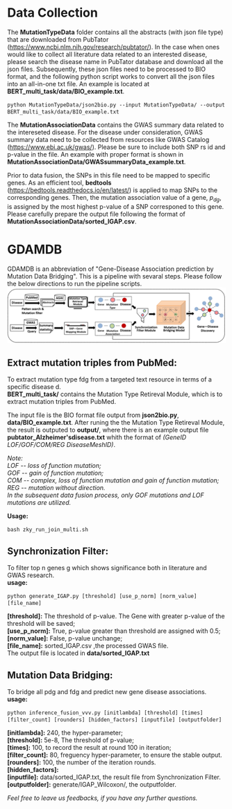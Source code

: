 # Data Collection
The **MutationTypeData** folder contains all the abstracts (with json file type) that are downloaded from PubTator (https://www.ncbi.nlm.nih.gov/research/pubtator/). In the case when ones would like to collect all literature data related to an interested disease, please search the disease name in PubTator database and download all the json files. Subsequently, these json files need to be processed to BIO format, and the following python script works to convert all the json files into an all-in-one txt file. An example is located at **BERT_multi_task/data/BIO_example.txt**.

    python MutationTypeData/json2bio.py --input MutationTypeData/ --output BERT_multi_task/data/BIO_example.txt

The **MutationAssociationData** contains the GWAS summary data related to the intereseted disease. For the disease under consideration, GWAS summary data need to be collected from resources like GWAS Catalog (https://www.ebi.ac.uk/gwas/). Please be sure to include both SNP rs id and p-value in the file. An example with proper format is shown in **MutationAssociationData/GWASsummaryData_example.txt**. 

Prior to data fusion, the SNPs in this file need to be mapped to specific genes. As an efficient tool, **bedtools** (https://bedtools.readthedocs.io/en/latest/) is applied to map SNPs to the corresponding genes. Then, the mutation association value of a gene, $p_{dg}$, is assigned by the most highest p-value of a SNP corresponed to this gene. Please carefully prepare the output file following the format of **MutationAssociationData/sorted_IGAP.csv**.


# GDAMDB
GDAMDB is an abbreviation of "Gene-Disease Association prediction by Mutation Data Bridging". This is a pipeline with sevaral steps. Please follow the below directions to run the pipeline scripts.
![avatar](workflow.png)

## Extract mutation triples from PubMed: 
To extract mutation type fdg from a targeted text resource in terms of a specific disease d.  
**BERT_multi_task/** contains the Mutation Type Retireval Module, which is to extract mutation triples from PubMed.  

The input file is the BIO format file output from **json2bio.py**, **data/BIO_example.txt**. After runing the the Mutation Type Retireval Module, the result is outputed to **output/**, where there is an example output file **pubtator_Alzheimer'sdisease.txt** whith the format of *(GeneID LOF/GOF/COM/REG DiseaseMeshID)*.

*Note:   
LOF -- loss of function mutation;   
GOF -- gain of function mutation;   
COM -- complex, loss of function mutation and gain of function mutation;   
REG -- mutation without direction.  
In the subsequent data fusion process, only GOF mutations and LOF mutations are utilized.*  

**Usage:**  

    bash zky_run_join_multi.sh

 
## Synchronization Filter:  
To filter top n genes g which shows significance both in literature and GWAS research.   
**usage:**   

    python generate_IGAP.py [threshold] [use_p_norm] [norm_value] [file_name]   
    
**\[threshold]:** The threshold of p-value. The Gene with greater p-value of the threshold will be saved;  
**\[use_p_norm]:** True, p-value greater than threshold are assigned with 0.5;  
**\[norm_value]:** False, p-value unchange;  
**\[file_name]:** sorted_IGAP.csv ,the processed GWAS file.  
The output file is located in **data/sorted_IGAP.txt**

 
## Mutation Data Bridging: 
To bridge all pdg and fdg and predict new gene disease associations.   
**usage:**  

    python inference_fusion_vvv.py [initlambda] [threshold] [times] [filter_count] [rounders] [hidden_factors] [inputfile] [outputfolder] 

**\[initlambda]:** 240, the hyper-parameter;  
**\[threshold]:** 5e-8, The threshold of p-value;  
**\[times]:** 100, to record the result at round 100 in iteration;  
**\[filter_count]:** 80, freguency hyper-parameter, to ensure the stable output.
**\[rounders]:**  100, the number of the iteration rounds.  
**\[hidden_factors]:**  
**\[inputfile]:** data/sorted_IGAP.txt, the result file from Synchronization Filter.
**\[outputfolder]:** generate/IGAP_Wilcoxon/, the outputfolder.


*Feel free to leave us feedbacks, if you have any further questions.*
